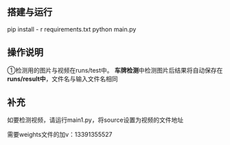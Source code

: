 ## 搭建与运行

pip install - r requirements.txt
python main.py

## 操作说明

①检测用的图片与视频在runs/test中。
**车牌检测**中检测图片后结果将自动保存在**runs/result中**，文件名与输入文件名相同

## 补充
如要检测视频，请运行main1.py，将source设置为视频的文件地址

需要weights文件的加v：13391355527